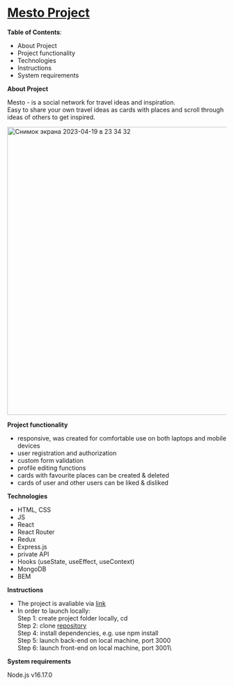 # [Mesto Project](mestoproject.nomoredomains.club)

**Table of Contents**: 
* About Project
* Project functionality
* Technologies
* Instructions
* System requirements 

**About Project**

Mesto - is a social network for travel ideas and inspiration.\
Easy to share your own travel ideas as cards with places and scroll through ideas of others to get inspired.

<img width="661" alt="Снимок экрана 2023-04-19 в 23 34 32" src="https://user-images.githubusercontent.com/63603457/233091630-c60f9fab-7726-4089-ae2b-518035be5552.png">

**Project functionality**

* responsive, was created for comfortable use on both laptops and mobile devices 
* user registration and authorization
* custom form validation 
* profile editing functions
* cards with favourite places can be created & deleted
* cards of user and other users can be liked & disliked

**Technologies**

* HTML, CSS
* JS
* React
* React Router
* Redux
* Express.js
* private API
* Hooks (useState, useEffect, useContext) 
* MongoDB
* BEM

**Instructions**

* The project is avaliable via [link](mestoproject.nomoredomains.club)
* In order to launch locally:\
Step 1: create project folder locally, cd <folder-name>\
Step 2: clone [repository](https://github.com/victoriasmi/react-mesto-api-full)\
Step 4: install dependencies, e.g. use npm install\
Step 5: launch back-end on local machine, port 3000\
Step 6: launch front-end on local machine, port 3001\

**System requirements**

Node.js v16.17.0
